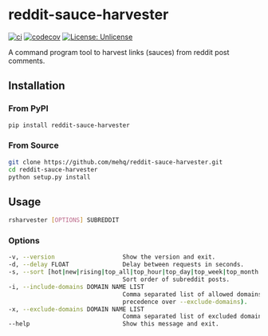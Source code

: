 # reddit-sauce-harvester

[![ci](https://github.com/mehq/reddit-sauce-harvester/workflows/ci/badge.svg?branch=master)](https://github.com/mehq/reddit-sauce-harvester/actions/workflows/ci.yml)
[![codecov](https://codecov.io/gh/mehq/reddit-sauce-harvester/branch/master/graph/badge.svg)](https://codecov.io/gh/mehq/reddit-sauce-harvester)
[![License: Unlicense](https://img.shields.io/badge/license-Unlicense-blue.svg)](https://github.com/mehq/reddit-sauce-harvester/blob/master/LICENSE.txt)

A command program tool to harvest links (sauces) from reddit post comments.

## Installation
### From PyPI
```bash
pip install reddit-sauce-harvester
```

### From Source
```bash
git clone https://github.com/mehq/reddit-sauce-harvester.git
cd reddit-sauce-harvester
python setup.py install
```


## Usage

```bash
rsharvester [OPTIONS] SUBREDDIT
```
### Options
```bash
-v, --version                   Show the version and exit.
-d, --delay FLOAT               Delay between requests in seconds.
-s, --sort [hot|new|rising|top_all|top_hour|top_day|top_week|top_month|top_year]
                                Sort order of subreddit posts.
-i, --include-domains DOMAIN NAME LIST
                                Comma separated list of allowed domains (has
                                precedence over --exclude-domains).
-x, --exclude-domains DOMAIN NAME LIST
                                Comma separated list of excluded domains.
--help                          Show this message and exit.
```
